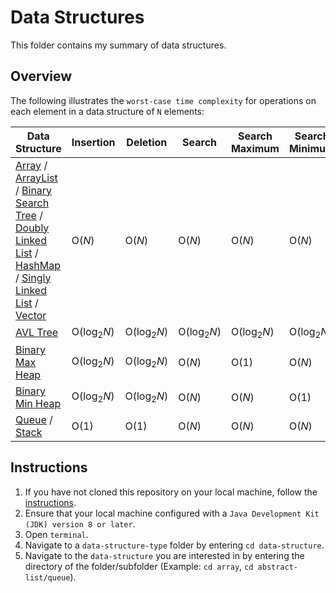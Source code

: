 # Data Structures
This folder contains my summary of data structures.

## Overview
The following illustrates the `worst-case time complexity` for operations on each element in a data structure of `N` elements:

Data Structure           | Insertion               | Deletion                | Search                   | Search Maximum            | Search Minimum
------------------------ | ----------------------- | ----------------------- | -----------------------  | -----------------------   | -----------------------
[Array](https://github.com/shumarb/learning/tree/main/data-structures/array) / [ArrayList](https://github.com/shumarb/learning/tree/main/data-structures/abstract-list/array-list) / [Binary Search Tree](https://github.com/shumarb/learning/tree/main/data-structures/tree/binary-search-tree) / [Doubly Linked List](https://github.com/shumarb/learning/tree/main/data-structures/abstract-list/linked-list/doubly-linked-list) / [HashMap](https://github.com/shumarb/learning/tree/main/data-structures/abstract-map/hashmap/) / [Singly Linked List](https://github.com/shumarb/learning/tree/main/data-structures/abstract-list/linked-list/singly-linked-list) / [Vector](https://github.com/shumarb/learning/tree/main/data-structures/abstract-list/vector) | O(_N_) | O(_N_) | O(_N_) | O(_N_) | O(_N_)
[AVL Tree](https://github.com/shumarb/learning/tree/main/data-structures/tree/avl-tree) | O(log<sub>2</sub>_N_) | O(log<sub>2</sub>_N_) | O(log<sub>2</sub>_N_) | O(log<sub>2</sub>_N_) | O(log<sub>2</sub>_N_)
[Binary Max Heap](https://github.com/shumarb/learning/tree/main/data-structures/tree/binary-max-heap) | O(log<sub>2</sub>_N_) | O(log<sub>2</sub>_N_) | O(_N_) | O(1) | O(_N_)
[Binary Min Heap](https://github.com/shumarb/learning/tree/main/data-structures/tree/binary-min-heap) | O(log<sub>2</sub>_N_) | O(log<sub>2</sub>_N_) | O(_N_)  | O(_N_) | O(1)
[Queue](https://github.com/shumarb/learning/tree/main/data-structures/abstract-list/queue) / [Stack](https://github.com/shumarb/learning/tree/main/data-structures/abstract-list/stack) | O(1) | O(1) | O(_N_) | O(_N_) | O(_N_)

## Instructions
1. If you have not cloned this repository on your local machine, follow the [instructions](https://github.com/shumarb/learning#how-to-use-this-repository).
2. Ensure that your local machine configured with a `Java Development Kit (JDK) version 8 or later`.
3. Open `terminal`.
4. Navigate to a `data-structure-type` folder by entering `cd data-structure`.
5. Navigate to the `data-structure` you are interested in by entering the directory of the folder/subfolder (Example: `cd array`, `cd abstract-list/queue`).
